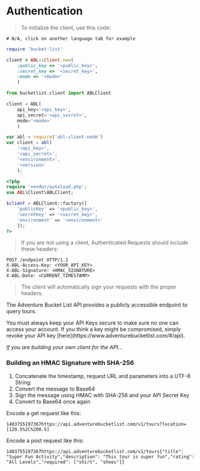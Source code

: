 # Authentication

> To initialize the client, use this code:

```shell
# N/A, click on another language tab for example
```

```ruby
require 'bucket-list'

client = ABL::Client.new(
    :public_key => '<public_key>',
    :secret_key => '<secret_key>',
    :mode => '<mode>'
    )
```

```python
from bucketlist.client import ABLClient

client = ABL(
    api_key='<api_key>',
    api_secret='<api_secret>',
    mode='<mode>'
    )
```

```javascript
var abl = require('abl-client-node')
var client = abl(
    '<api_key>',
    '<api_secret>',
    '<environment>',
    '<version>'
    );
```

```php
<?php
require 'vendor/autoload.php';
use ABL\Client\ABLClient;

$client = ABLClient::factory([
    'publicKey' => '<public_key>',
    'secretKey' => '<secret_key>',
    'environment' => '<environment>'
    ]);
?>
```

>If you are not using a client, Authenticated Requests should include these headers:

```http
POST /endpoint HTTP/1.1
X-ABL-Access-Key: <YOUR_API_KEY>
X-ABL-Signature: <HMAC_SIGNATURE>
X-ABL-Date: <CURRENT_TIMESTAMP>
```

> The client will automatically sign your requests with the proper headers.

The Adventure Bucket List API provides a publicly accessible endpoint to query tours.

<aside class="warning">
You must always keep your API Keys secure to make sure no one can access your account.  If you think a key might be compromised, simply revoke your API key [here](https://www.adventurebucketlist.com/#/api).
</aside>

*If you are building your own client for the API...*

### Building an HMAC Signature with SHA-256

1. Concatenate the timestamp, request URL and parameters into a UTF-8 String:
2. Convert the message to Base64
3. Sign the message using HMAC with SHA-256 and your API Secret Key
4. Convert to Base64 once again

Encode a get request like this:

`1403755197367https://api.adventurebucketlist.com/v1/tours?location=[120.5%2C%200.5]`

Encode a post request like this:

`1403755197367https://api.adventurebucketlist.com/v1/tours{"title": "Super Fun Activity","description": "This tour is super fun","rating": "All Levels","required": ["shirt", "shoes"]}`

